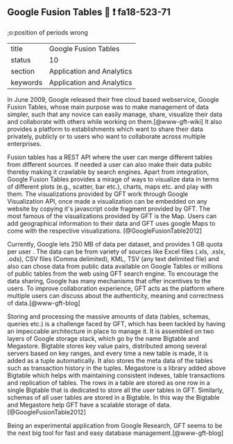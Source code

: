 ## Google Fusion Tables :wave: :exclamation: fa18-523-71

;o:position of periods wrong

|          |                           |
| -------- | ------------------------- |
| title    | Google Fusion Tables      | 
| status   | 10                        |
| section  | Application and Analytics |
| keywords | Application and Analytics |


    
In June 2009, Google released their free cloud based webservice,
Google Fusion Tables, whose main purpose was to make management of
data simpler, such that any novice can easily manage, share, visualize
their data and collaborate with others while working on
them.[@www-gft-wiki] It also provides a platform to
establishments which want to share their data privately, publicly or
to users who want to collaborate across multiple enterprises.

Fusion tables has a REST API where the user can merge different tables
from different sources. If needed a user can also make their data
public thereby making it crawlable by search engines. Apart from
integration, Google Fusion Tables provides a mirage of ways to
visualize data in terms of different plots (e.g., scatter, bar etc.),
charts, maps etc. and play with them. The visualizations provided by
GFT work through Google Visualization API, once made a visualization
can be embedded on any website by copying it's javascript code
fragment provided by GFT. The most famous of the visualizations
provided by GFT is the Map. Users can add geographical information to
their data and GFT uses google Maps to come with the respective
visualizations. [@GoogleFusionTable2012]

Currently, Google lets 250 MB of data per dataset, and provides 1 GB
quota per user . The data can be from variety of sources like Excel
files (.xls, .xslx, .ods), CSV files (Comma delimited), KML, TSV (any
text delimited file) and also can chose data from public data
available on Google Tables or millions of public tables from the web
using GFT search engine. To encourage the data sharing, Google has
many mechanisms that offer incentives to the users. To improve
collaboration experience, GFT acts as the platform where multiple
users can discuss about the authenticity, meaning and correctness of
data.[@www-gft-blog]

Storing and processing the massive amounts of data (tables, schemas,
queries etc.) is a challenge faced by GFT, which has been tackled by
having an impeccable architecture in place to manage it. It is
assembled on two layers of Google storage stack, which go by the name
Bigtable and Megastore. Bigtable stores key value pairs, distributed
among several servers based on key ranges, and every time a new table
is made, it is added as a tuple automatically. It also stores the meta
data of the tables such as transaction history in the tuples.
Megastore is a library added above Bigtable which helps with
maintaining consistent indexes, table transactions and replication of
tables. The rows in a table are stored as one row in a single Bigtable
that is dedicated to store all the user tables in GFT. Similarly,
schemas of all user tables are stored in a Bigtable. In this way the
Bigtable and Megastore help GFT have a scalable storage of data.
[@GoogleFusionTable2012]

Being an experimental application from Google Research, GFT seems to
be the next big tool for fast and easy database
management.[@www-gft-blog]


